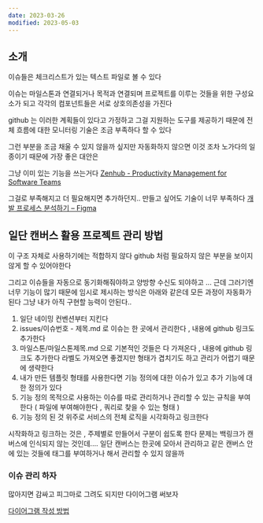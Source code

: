 ```yaml
---
date: 2023-03-26
modified: 2023-05-03
---
```


## 소개

이슈들은 체크리스트가 있는 텍스트 파일로 볼 수 있다

이슈는 마일스톤과 연결되거나 목적과 연결되며
프로젝트를 이루는 것들을 위한 구성요소가 되고
각각의 컴포넌트들은 서로 상호의존성을 가진다

github 는 이러한 계획들이 있다고 가정하고
그걸 지원하는 도구를 제공하기 때문에
전체 흐름에 대한 모니터링 기술은 조금 부족하다 할 수 있다

그런 부분을 조금 채울 수 있지 않을까 싶지만
자동화하지 않으면 이것 조차 노가다의 일종이기 때문에 가장 좋은 대안은

그냥 이미 있는 기능을 쓰는거다
[Zenhub - Productivity Management for Software Teams](https://www.zenhub.com/)

그걸로 부족해지고 더 필요해지면 추가하던지..
만들고 싶어도 기술이 너무 부족하다
[개발 프로세스 분석하기 – Figma](https://www.figma.com/file/ab5xbIvxhmCu8GKO190l7Q/%EA%B0%9C%EB%B0%9C-%ED%94%84%EB%A1%9C%EC%84%B8%EC%8A%A4-%EB%B6%84%EC%84%9D%ED%95%98%EA%B8%B0?node-id=0%3A1&t=PTtaRS1iwjKgAJq0-1)

## 일단 캔버스 활용 프로젝트 관리 방법

이 구조 자체로 사용하기에는 적합하지 않다
github 처럼 필요하지 않은 부분을 보이지 않게 할 수 있어야한다

그리고 이슈들을 자동으로 동기화해줘야하고
양방향 수신도 되야하고 ... 근데 그러기엔 너무 기능이 많기 때문에
임시로 제시하는 방식은 아래와 같은데
모든 과정이 자동화가 된다 그냥 내가 아직 구현할 능력이 안된다..

1. 일단 네이밍 컨벤션부터 지킨다
2. issues/이슈번호 - 제목.md 로 이슈는 한 곳에서 관리한다 , 내용에 github 링크도 추가한다
3. 마일스톤/마일스톤제목.md 으로 기본적인 것들은 다 가져온다 , 내용에 github 링크도 추가한다
   라벨도 가져오면 좋겠지만 형태가 겹치기도 하고 관리가 어렵기 때문에 생략한다
4. 내가 만든 템플릿 형태를 사용한다면 기능 정의에 대한 이슈가 있고 추가 기능에 대한 정의가 있다
5. 기능 정의 목적으로 사용하는 이슈를 따로 관리하거나 관리할 수 있는 규칙을 부여한다 ( 파일에 부여해야한다 , 쿼리로 찾을 수 있는 형태 )
6. 기능 정의 된 것 위주로 서비스의 전체 로직을 시각화하고 링크한다

시작화하고 링크하는 것은 , 주제별로 만들어서 구분이 쉽도록 한다
문제는 백링크가 캔버스에 인식되지 않는 것인데....
일단 캔버스는 한곳에 모아서 관리하고
같은 캔버스 안에 있는 것들에 태그를 부여하거나 해서 관리할 수 있지 않을까

### 이슈 관리 하자

많아지면 감싸고 피그마로 그려도 되지만 다이어그램 써보자

[다이어그램 작성 방법](obsidian://open?vault=%EC%A0%95%EB%B3%B4%EC%B2%98%EB%A6%AC%EA%B8%B0%EC%82%AC-%EC%98%B5%EC%8B%9C%EB%94%94%EC%96%B8&file=root%2F2-%ED%99%94%EB%A9%B4%20%EC%84%A4%EA%B3%84%2F2-UI%20%EC%84%A4%EA%B3%84%2F2-UML%20%EB%8B%A4%EC%9D%B4%EC%96%B4%EA%B7%B8%EB%9E%A8%2Fmermaid%EB%A1%9C%20%ED%95%98%EB%8A%94%20state%2C%20activity%20%EB%8B%A4%EC%9D%B4%EC%96%B4%EA%B7%B8%EB%9E%A8)
